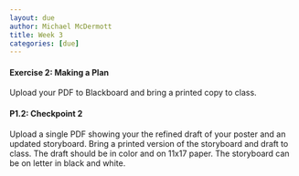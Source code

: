 ```yaml
---
layout: due
author: Michael McDermott
title: Week 3
categories: [due]
---
```

#### Exercise 2: Making a Plan
Upload your PDF to Blackboard and bring a printed copy to class.

#### P1.2: Checkpoint 2
Upload a single PDF showing your the refined draft of your poster and an updated storyboard. Bring a printed version of the storyboard and draft to class. The draft should be in color and on 11x17 paper. The storyboard can be on letter in black and white.
